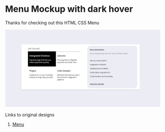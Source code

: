 # Menu Mockup with dark hover
Thanks for checking out this HTML CSS Menu

![Design preview for The Rosa](Design/Final_Design.PNG)

Links to original designs 


1. [Menu](https://uidesigndaily.com/posts/sketch-menu-navigation-card-cards-day-1127)


